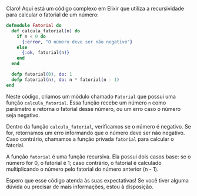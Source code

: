 Claro! Aqui está um código complexo em Elixir que utiliza a recursividade para calcular o fatorial de um número:

```elixir
defmodule Fatorial do
  def calcula_fatorial(n) do
    if n < 0 do
      {:error, "O número deve ser não negativo"}
    else
      {:ok, fatorial(n)}
    end
  end

  defp fatorial(0), do: 1
  defp fatorial(n), do: n * fatorial(n - 1)
end
```

Neste código, criamos um módulo chamado `Fatorial` que possui uma função `calcula_fatorial`. Essa função recebe um número `n` como parâmetro e retorna o fatorial desse número, ou um erro caso o número seja negativo.

Dentro da função `calcula_fatorial`, verificamos se o número é negativo. Se for, retornamos um erro informando que o número deve ser não negativo. Caso contrário, chamamos a função privada `fatorial` para calcular o fatorial.

A função `fatorial` é uma função recursiva. Ela possui dois casos base: se o número for 0, o fatorial é 1; caso contrário, o fatorial é calculado multiplicando o número pelo fatorial do número anterior (n - 1).

Espero que esse código atenda às suas expectativas! Se você tiver alguma dúvida ou precisar de mais informações, estou à disposição.